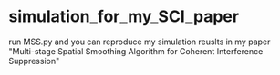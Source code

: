 # simulation_for_my_SCI_paper
run MSS.py and you can reproduce my simulation reuslts in my paper "Multi-stage Spatial Smoothing Algorithm for Coherent Interference Suppression"
